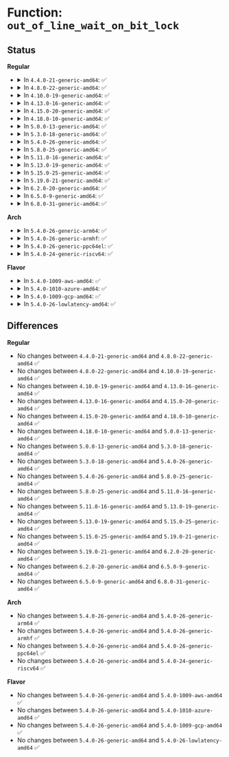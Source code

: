 # Function: <code>out_of_line_wait_on_bit_lock</code>

## Status
<b>Regular</b>
<ul>
<li>
<details>
<summary>In <code>4.4.0-21-generic-amd64</code>: ✅</summary>

```c
int out_of_line_wait_on_bit_lock(void * word, int bit, wait_bit_action_f * action, unsigned int mode)
```

```json
{
  "name": "out_of_line_wait_on_bit_lock",
  "collision_type": "Unique Global",
  "inline_type": "No",
  "funcs": [
    {
      "addr": 18446744071587367408,
      "name": "out_of_line_wait_on_bit_lock",
      "external": true,
      "loc": "kernel/sched/wait.c:445",
      "file": "kernel/sched/wait.c",
      "inline": "seen, unknown",
      "caller_inline": [],
      "caller_func": [
        "fs/buffer.c:block_invalidatepage",
        "fs/buffer.c:__bread_gfp",
        "fs/buffer.c:block_read_full_page",
        "fs/buffer.c:nobh_write_begin"
      ]
    }
  ],
  "symbols": [
    {
      "addr": 18446744071587367408,
      "name": "out_of_line_wait_on_bit_lock",
      "section": ".text",
      "bind": "STB_GLOBAL",
      "size": 163
    }
  ]
}
```
</details>
</li>
<li>
<details>
<summary>In <code>4.8.0-22-generic-amd64</code>: ✅</summary>

```c
int out_of_line_wait_on_bit_lock(void * word, int bit, wait_bit_action_f * action, unsigned int mode)
```

```json
{
  "name": "out_of_line_wait_on_bit_lock",
  "collision_type": "Unique Global",
  "inline_type": "No",
  "funcs": [
    {
      "addr": 18446744071587868224,
      "name": "out_of_line_wait_on_bit_lock",
      "external": true,
      "loc": "kernel/sched/wait.c:445",
      "file": "kernel/sched/wait.c",
      "inline": "seen, unknown",
      "caller_inline": [],
      "caller_func": [
        "fs/buffer.c:nobh_write_begin",
        "fs/buffer.c:block_read_full_page",
        "fs/buffer.c:__block_write_full_page",
        "fs/buffer.c:block_invalidatepage",
        "fs/buffer.c:__bread_gfp"
      ]
    }
  ],
  "symbols": [
    {
      "addr": 18446744071587868224,
      "name": "out_of_line_wait_on_bit_lock",
      "section": ".text",
      "bind": "STB_GLOBAL",
      "size": 163
    }
  ]
}
```
</details>
</li>
<li>
<details>
<summary>In <code>4.10.0-19-generic-amd64</code>: ✅</summary>

```c
int out_of_line_wait_on_bit_lock(void * word, int bit, wait_bit_action_f * action, unsigned int mode)
```

```json
{
  "name": "out_of_line_wait_on_bit_lock",
  "collision_type": "Unique Global",
  "inline_type": "No",
  "funcs": [
    {
      "addr": 18446744071588082800,
      "name": "out_of_line_wait_on_bit_lock",
      "external": true,
      "loc": "kernel/sched/wait.c:442",
      "file": "kernel/sched/wait.c",
      "inline": "seen, unknown",
      "caller_inline": [],
      "caller_func": [
        "fs/buffer.c:nobh_write_begin",
        "fs/buffer.c:block_read_full_page",
        "fs/buffer.c:__block_write_full_page",
        "fs/buffer.c:block_invalidatepage",
        "fs/buffer.c:__bread_gfp"
      ]
    }
  ],
  "symbols": [
    {
      "addr": 18446744071588082800,
      "name": "out_of_line_wait_on_bit_lock",
      "section": ".text",
      "bind": "STB_GLOBAL",
      "size": 163
    }
  ]
}
```
</details>
</li>
<li>
<details>
<summary>In <code>4.13.0-16-generic-amd64</code>: ✅</summary>

```c
int out_of_line_wait_on_bit_lock(void * word, int bit, wait_bit_action_f * action, unsigned int mode)
```

```json
{
  "name": "out_of_line_wait_on_bit_lock",
  "collision_type": "Unique Global",
  "inline_type": "No",
  "funcs": [
    {
      "addr": 18446744071588309600,
      "name": "out_of_line_wait_on_bit_lock",
      "external": true,
      "loc": "kernel/sched/wait_bit.c:110",
      "file": "kernel/sched/wait_bit.c",
      "inline": "seen, unknown",
      "caller_inline": [],
      "caller_func": [
        "fs/buffer.c:nobh_write_begin",
        "fs/buffer.c:block_read_full_page",
        "fs/buffer.c:__block_write_full_page",
        "fs/buffer.c:__block_write_full_page",
        "fs/buffer.c:block_invalidatepage",
        "fs/buffer.c:__bread_gfp"
      ]
    }
  ],
  "symbols": [
    {
      "addr": 18446744071588309600,
      "name": "out_of_line_wait_on_bit_lock",
      "section": ".text",
      "bind": "STB_GLOBAL",
      "size": 166
    }
  ]
}
```
</details>
</li>
<li>
<details>
<summary>In <code>4.15.0-20-generic-amd64</code>: ✅</summary>

```c
int out_of_line_wait_on_bit_lock(void * word, int bit, wait_bit_action_f * action, unsigned int mode)
```

```json
{
  "name": "out_of_line_wait_on_bit_lock",
  "collision_type": "Unique Global",
  "inline_type": "No",
  "funcs": [
    {
      "addr": 18446744071588874960,
      "name": "out_of_line_wait_on_bit_lock",
      "external": true,
      "loc": "kernel/sched/wait_bit.c:110",
      "file": "kernel/sched/wait_bit.c",
      "inline": "seen, unknown",
      "caller_inline": [],
      "caller_func": [
        "fs/buffer.c:nobh_write_begin",
        "fs/buffer.c:block_read_full_page",
        "fs/buffer.c:__block_write_full_page",
        "fs/buffer.c:__block_write_full_page",
        "fs/buffer.c:block_invalidatepage",
        "fs/buffer.c:__bread_gfp"
      ]
    }
  ],
  "symbols": [
    {
      "addr": 18446744071588874960,
      "name": "out_of_line_wait_on_bit_lock",
      "section": ".text",
      "bind": "STB_GLOBAL",
      "size": 166
    }
  ]
}
```
</details>
</li>
<li>
<details>
<summary>In <code>4.18.0-10-generic-amd64</code>: ✅</summary>

```c
int out_of_line_wait_on_bit_lock(void * word, int bit, wait_bit_action_f * action, unsigned int mode)
```

```json
{
  "name": "out_of_line_wait_on_bit_lock",
  "collision_type": "Unique Global",
  "inline_type": "No",
  "funcs": [
    {
      "addr": 18446744071589253776,
      "name": "out_of_line_wait_on_bit_lock",
      "external": true,
      "loc": "kernel/sched/wait_bit.c:110",
      "file": "kernel/sched/wait_bit.c",
      "inline": "seen, unknown",
      "caller_inline": [],
      "caller_func": [
        "fs/buffer.c:nobh_write_begin",
        "fs/buffer.c:block_read_full_page",
        "fs/buffer.c:__block_write_full_page",
        "fs/buffer.c:__block_write_full_page",
        "fs/buffer.c:block_invalidatepage",
        "fs/buffer.c:__bread_gfp"
      ]
    }
  ],
  "symbols": [
    {
      "addr": 18446744071589253776,
      "name": "out_of_line_wait_on_bit_lock",
      "section": ".text",
      "bind": "STB_GLOBAL",
      "size": 166
    }
  ]
}
```
</details>
</li>
<li>
<details>
<summary>In <code>5.0.0-13-generic-amd64</code>: ✅</summary>

```c
int out_of_line_wait_on_bit_lock(void * word, int bit, wait_bit_action_f * action, unsigned int mode)
```

```json
{
  "name": "out_of_line_wait_on_bit_lock",
  "collision_type": "Unique Global",
  "inline_type": "No",
  "funcs": [
    {
      "addr": 18446744071589496000,
      "name": "out_of_line_wait_on_bit_lock",
      "external": true,
      "loc": "kernel/sched/wait_bit.c:110",
      "file": "kernel/sched/wait_bit.c",
      "inline": "seen, unknown",
      "caller_inline": [],
      "caller_func": [
        "fs/buffer.c:nobh_write_begin",
        "fs/buffer.c:block_read_full_page",
        "fs/buffer.c:__block_write_full_page",
        "fs/buffer.c:__block_write_full_page",
        "fs/buffer.c:block_invalidatepage",
        "fs/buffer.c:__bread_gfp"
      ]
    }
  ],
  "symbols": [
    {
      "addr": 18446744071589496000,
      "name": "out_of_line_wait_on_bit_lock",
      "section": ".text",
      "bind": "STB_GLOBAL",
      "size": 166
    }
  ]
}
```
</details>
</li>
<li>
<details>
<summary>In <code>5.3.0-18-generic-amd64</code>: ✅</summary>

```c
int out_of_line_wait_on_bit_lock(void * word, int bit, wait_bit_action_f * action, unsigned int mode)
```

```json
{
  "name": "out_of_line_wait_on_bit_lock",
  "collision_type": "Unique Global",
  "inline_type": "No",
  "funcs": [
    {
      "addr": 18446744071589956784,
      "name": "out_of_line_wait_on_bit_lock",
      "external": true,
      "loc": "kernel/sched/wait_bit.c:111",
      "file": "kernel/sched/wait_bit.c",
      "inline": "seen, unknown",
      "caller_inline": [],
      "caller_func": [
        "fs/buffer.c:nobh_write_begin",
        "fs/buffer.c:block_read_full_page",
        "fs/buffer.c:__block_write_full_page",
        "fs/buffer.c:__block_write_full_page",
        "fs/buffer.c:block_invalidatepage",
        "fs/buffer.c:__bread_gfp"
      ]
    }
  ],
  "symbols": [
    {
      "addr": 18446744071589956784,
      "name": "out_of_line_wait_on_bit_lock",
      "section": ".text",
      "bind": "STB_GLOBAL",
      "size": 163
    }
  ]
}
```
</details>
</li>
<li>
<details>
<summary>In <code>5.4.0-26-generic-amd64</code>: ✅</summary>

```c
int out_of_line_wait_on_bit_lock(void * word, int bit, wait_bit_action_f * action, unsigned int mode)
```

```json
{
  "name": "out_of_line_wait_on_bit_lock",
  "collision_type": "Unique Global",
  "inline_type": "No",
  "funcs": [
    {
      "addr": 18446744071590184448,
      "name": "out_of_line_wait_on_bit_lock",
      "external": true,
      "loc": "kernel/sched/wait_bit.c:111",
      "file": "kernel/sched/wait_bit.c",
      "inline": "seen, unknown",
      "caller_inline": [],
      "caller_func": [
        "fs/buffer.c:nobh_write_begin",
        "fs/buffer.c:block_read_full_page",
        "fs/buffer.c:__block_write_full_page",
        "fs/buffer.c:__block_write_full_page",
        "fs/buffer.c:block_invalidatepage",
        "fs/buffer.c:__bread_gfp"
      ]
    }
  ],
  "symbols": [
    {
      "addr": 18446744071590184448,
      "name": "out_of_line_wait_on_bit_lock",
      "section": ".text",
      "bind": "STB_GLOBAL",
      "size": 163
    }
  ]
}
```
</details>
</li>
<li>
<details>
<summary>In <code>5.8.0-25-generic-amd64</code>: ✅</summary>

```c
int out_of_line_wait_on_bit_lock(void * word, int bit, wait_bit_action_f * action, unsigned int mode)
```

```json
{
  "name": "out_of_line_wait_on_bit_lock",
  "collision_type": "Unique Global",
  "inline_type": "No",
  "funcs": [
    {
      "addr": 18446744071591202688,
      "name": "out_of_line_wait_on_bit_lock",
      "external": true,
      "loc": "kernel/sched/wait_bit.c:111",
      "file": "kernel/sched/wait_bit.c",
      "inline": "seen, unknown",
      "caller_inline": [],
      "caller_func": [
        "fs/buffer.c:__sync_dirty_buffer",
        "fs/buffer.c:nobh_write_begin",
        "fs/buffer.c:block_read_full_page",
        "fs/buffer.c:__block_write_full_page",
        "fs/buffer.c:__block_write_full_page",
        "fs/buffer.c:block_invalidatepage",
        "fs/buffer.c:__bread_gfp"
      ]
    }
  ],
  "symbols": [
    {
      "addr": 18446744071591202688,
      "name": "out_of_line_wait_on_bit_lock",
      "section": ".text",
      "bind": "STB_GLOBAL",
      "size": 163
    }
  ]
}
```
</details>
</li>
<li>
<details>
<summary>In <code>5.11.0-16-generic-amd64</code>: ✅</summary>

```c
int out_of_line_wait_on_bit_lock(void * word, int bit, wait_bit_action_f * action, unsigned int mode)
```

```json
{
  "name": "out_of_line_wait_on_bit_lock",
  "collision_type": "Unique Global",
  "inline_type": "No",
  "funcs": [
    {
      "addr": 18446744071591697776,
      "name": "out_of_line_wait_on_bit_lock",
      "external": true,
      "loc": "kernel/sched/wait_bit.c:111",
      "file": "kernel/sched/wait_bit.c",
      "inline": "seen, unknown",
      "caller_inline": [],
      "caller_func": [
        "fs/buffer.c:__sync_dirty_buffer",
        "fs/buffer.c:nobh_write_begin",
        "fs/buffer.c:block_read_full_page",
        "fs/buffer.c:__block_write_full_page",
        "fs/buffer.c:__block_write_full_page",
        "fs/buffer.c:block_invalidatepage",
        "fs/buffer.c:__bread_gfp"
      ]
    }
  ],
  "symbols": [
    {
      "addr": 18446744071591697776,
      "name": "out_of_line_wait_on_bit_lock",
      "section": ".text",
      "bind": "STB_GLOBAL",
      "size": 163
    }
  ]
}
```
</details>
</li>
<li>
<details>
<summary>In <code>5.13.0-19-generic-amd64</code>: ✅</summary>

```c
int out_of_line_wait_on_bit_lock(void * word, int bit, wait_bit_action_f * action, unsigned int mode)
```

```json
{
  "name": "out_of_line_wait_on_bit_lock",
  "collision_type": "Unique Global",
  "inline_type": "No",
  "funcs": [
    {
      "addr": 18446744071591640288,
      "name": "out_of_line_wait_on_bit_lock",
      "external": true,
      "loc": "kernel/sched/wait_bit.c:111",
      "file": "kernel/sched/wait_bit.c",
      "inline": "seen, unknown",
      "caller_inline": [],
      "caller_func": [
        "fs/buffer.c:__sync_dirty_buffer",
        "fs/buffer.c:nobh_write_begin",
        "fs/buffer.c:block_read_full_page",
        "fs/buffer.c:__block_write_full_page",
        "fs/buffer.c:__block_write_full_page",
        "fs/buffer.c:block_invalidatepage",
        "fs/buffer.c:__bread_gfp"
      ]
    }
  ],
  "symbols": [
    {
      "addr": 18446744071591640288,
      "name": "out_of_line_wait_on_bit_lock",
      "section": ".text",
      "bind": "STB_GLOBAL",
      "size": 163
    }
  ]
}
```
</details>
</li>
<li>
<details>
<summary>In <code>5.15.0-25-generic-amd64</code>: ✅</summary>

```c
int out_of_line_wait_on_bit_lock(void * word, int bit, wait_bit_action_f * action, unsigned int mode)
```

```json
{
  "name": "out_of_line_wait_on_bit_lock",
  "collision_type": "Unique Global",
  "inline_type": "No",
  "funcs": [
    {
      "addr": 18446744071592814240,
      "name": "out_of_line_wait_on_bit_lock",
      "external": true,
      "loc": "kernel/sched/wait_bit.c:111",
      "file": "kernel/sched/wait_bit.c",
      "inline": "seen, unknown",
      "caller_inline": [],
      "caller_func": [
        "fs/buffer.c:__sync_dirty_buffer",
        "fs/buffer.c:nobh_write_begin",
        "fs/buffer.c:block_read_full_page",
        "fs/buffer.c:__block_write_full_page",
        "fs/buffer.c:__block_write_full_page",
        "fs/buffer.c:block_invalidatepage",
        "fs/buffer.c:__bread_gfp",
        "drivers/md/dm-zone.c:dm_zone_map_bio"
      ]
    }
  ],
  "symbols": [
    {
      "addr": 18446744071592814240,
      "name": "out_of_line_wait_on_bit_lock",
      "section": ".text",
      "bind": "STB_GLOBAL",
      "size": 163
    }
  ]
}
```
</details>
</li>
<li>
<details>
<summary>In <code>5.19.0-21-generic-amd64</code>: ✅</summary>

```c
int out_of_line_wait_on_bit_lock(void * word, int bit, wait_bit_action_f * action, unsigned int mode)
```

```json
{
  "name": "out_of_line_wait_on_bit_lock",
  "collision_type": "Unique Global",
  "inline_type": "No",
  "funcs": [
    {
      "addr": 18446744071594715968,
      "name": "out_of_line_wait_on_bit_lock",
      "external": true,
      "loc": "kernel/sched/wait_bit.c:111",
      "file": "kernel/sched/build_utility.c",
      "inline": "seen, unknown",
      "caller_inline": [],
      "caller_func": [
        "fs/buffer.c:bh_uptodate_or_lock",
        "fs/buffer.c:__sync_dirty_buffer",
        "fs/buffer.c:nobh_write_begin",
        "fs/buffer.c:block_read_full_folio",
        "fs/buffer.c:__block_write_full_page",
        "fs/buffer.c:__block_write_full_page",
        "fs/buffer.c:block_invalidate_folio",
        "fs/buffer.c:__bread_gfp",
        "drivers/md/dm-zone.c:dm_zone_map_bio"
      ]
    }
  ],
  "symbols": [
    {
      "addr": 18446744071594715968,
      "name": "out_of_line_wait_on_bit_lock",
      "section": ".text",
      "bind": "STB_GLOBAL",
      "size": 174
    }
  ]
}
```
</details>
</li>
<li>
<details>
<summary>In <code>6.2.0-20-generic-amd64</code>: ✅</summary>

```c
int out_of_line_wait_on_bit_lock(void * word, int bit, wait_bit_action_f * action, unsigned int mode)
```

```json
{
  "name": "out_of_line_wait_on_bit_lock",
  "collision_type": "Unique Global",
  "inline_type": "No",
  "funcs": [
    {
      "addr": 18446744071596463264,
      "name": "out_of_line_wait_on_bit_lock",
      "external": true,
      "loc": "kernel/sched/wait_bit.c:111",
      "file": "kernel/sched/build_utility.c",
      "inline": "seen, unknown",
      "caller_inline": [],
      "caller_func": [
        "fs/buffer.c:__bh_read_batch",
        "fs/buffer.c:bh_uptodate_or_lock",
        "fs/buffer.c:__sync_dirty_buffer",
        "fs/buffer.c:block_read_full_folio",
        "fs/buffer.c:__block_write_full_page",
        "fs/buffer.c:__block_write_full_page",
        "fs/buffer.c:block_invalidate_folio",
        "fs/buffer.c:__bread_gfp",
        "drivers/md/dm-zone.c:dm_zone_map_bio"
      ]
    }
  ],
  "symbols": [
    {
      "addr": 18446744071596463264,
      "name": "out_of_line_wait_on_bit_lock",
      "section": ".text",
      "bind": "STB_GLOBAL",
      "size": 174
    }
  ]
}
```
</details>
</li>
<li>
<details>
<summary>In <code>6.5.0-9-generic-amd64</code>: ✅</summary>

```c
int out_of_line_wait_on_bit_lock(void * word, int bit, wait_bit_action_f * action, unsigned int mode)
```

```json
{
  "name": "out_of_line_wait_on_bit_lock",
  "collision_type": "Unique Global",
  "inline_type": "No",
  "funcs": [
    {
      "addr": 18446744071597005088,
      "name": "out_of_line_wait_on_bit_lock",
      "external": true,
      "loc": "kernel/sched/wait_bit.c:111",
      "file": "kernel/sched/build_utility.c",
      "inline": "seen, unknown",
      "caller_inline": [],
      "caller_func": [
        "fs/buffer.c:__bh_read_batch",
        "fs/buffer.c:bh_uptodate_or_lock",
        "fs/buffer.c:__sync_dirty_buffer",
        "fs/buffer.c:block_read_full_folio",
        "fs/buffer.c:__block_write_full_folio",
        "fs/buffer.c:__block_write_full_folio",
        "fs/buffer.c:block_invalidate_folio",
        "fs/buffer.c:__bread_gfp",
        "drivers/md/dm-zone.c:dm_zone_map_bio"
      ]
    }
  ],
  "symbols": [
    {
      "addr": 18446744071597005088,
      "name": "out_of_line_wait_on_bit_lock",
      "section": ".text",
      "bind": "STB_GLOBAL",
      "size": 174
    }
  ]
}
```
</details>
</li>
<li>
<details>
<summary>In <code>6.8.0-31-generic-amd64</code>: ✅</summary>

```c
int out_of_line_wait_on_bit_lock(void * word, int bit, wait_bit_action_f * action, unsigned int mode)
```

```json
{
  "name": "out_of_line_wait_on_bit_lock",
  "collision_type": "Unique Global",
  "inline_type": "No",
  "funcs": [
    {
      "addr": 18446744071597934432,
      "name": "out_of_line_wait_on_bit_lock",
      "external": true,
      "loc": "kernel/sched/wait_bit.c:111",
      "file": "kernel/sched/build_utility.c",
      "inline": "seen, unknown",
      "caller_inline": [],
      "caller_func": [
        "fs/buffer.c:__bh_read_batch",
        "fs/buffer.c:bh_uptodate_or_lock",
        "fs/buffer.c:__sync_dirty_buffer",
        "fs/buffer.c:block_read_full_folio",
        "fs/buffer.c:__block_write_full_folio",
        "fs/buffer.c:__block_write_full_folio",
        "fs/buffer.c:block_invalidate_folio",
        "fs/buffer.c:__bread_gfp",
        "drivers/md/dm-zone.c:dm_zone_map_bio"
      ]
    }
  ],
  "symbols": [
    {
      "addr": 18446744071597934432,
      "name": "out_of_line_wait_on_bit_lock",
      "section": ".text",
      "bind": "STB_GLOBAL",
      "size": 174
    }
  ]
}
```
</details>
</li>
</ul>
<b>Arch</b>
<ul>
<li>
<details>
<summary>In <code>5.4.0-26-generic-arm64</code>: ✅</summary>

```c
int out_of_line_wait_on_bit_lock(void * word, int bit, wait_bit_action_f * action, unsigned int mode)
```

```json
{
  "name": "out_of_line_wait_on_bit_lock",
  "collision_type": "Unique Global",
  "inline_type": "No",
  "funcs": [
    {
      "addr": 18446603336503928048,
      "name": "out_of_line_wait_on_bit_lock",
      "external": true,
      "loc": "kernel/sched/wait_bit.c:111",
      "file": "kernel/sched/wait_bit.c",
      "inline": "seen, unknown",
      "caller_inline": [],
      "caller_func": [
        "fs/buffer.c:nobh_write_begin",
        "fs/buffer.c:block_read_full_page",
        "fs/buffer.c:__block_write_full_page",
        "fs/buffer.c:__block_write_full_page",
        "fs/buffer.c:block_invalidatepage",
        "fs/buffer.c:__bread_gfp"
      ]
    }
  ],
  "symbols": [
    {
      "addr": 18446603336503928048,
      "name": "out_of_line_wait_on_bit_lock",
      "section": ".text",
      "bind": "STB_GLOBAL",
      "size": 204
    }
  ]
}
```
</details>
</li>
<li>
<details>
<summary>In <code>5.4.0-26-generic-armhf</code>: ✅</summary>

```c
int out_of_line_wait_on_bit_lock(void * word, int bit, wait_bit_action_f * action, unsigned int mode)
```

```json
{
  "name": "out_of_line_wait_on_bit_lock",
  "collision_type": "Unique Global",
  "inline_type": "No",
  "funcs": [
    {
      "addr": 3236537728,
      "name": "out_of_line_wait_on_bit_lock",
      "external": true,
      "loc": "kernel/sched/wait_bit.c:111",
      "file": "kernel/sched/wait_bit.c",
      "inline": "seen, unknown",
      "caller_inline": [],
      "caller_func": [
        "fs/buffer.c:nobh_write_begin",
        "fs/buffer.c:block_read_full_page",
        "fs/buffer.c:__block_write_full_page",
        "fs/buffer.c:__block_write_full_page",
        "fs/buffer.c:block_invalidatepage",
        "fs/buffer.c:__bread_gfp"
      ]
    }
  ],
  "symbols": [
    {
      "addr": 3236537728,
      "name": "out_of_line_wait_on_bit_lock",
      "section": ".text",
      "bind": "STB_GLOBAL",
      "size": 188
    }
  ]
}
```
</details>
</li>
<li>
<details>
<summary>In <code>5.4.0-26-generic-ppc64el</code>: ✅</summary>

```c
int out_of_line_wait_on_bit_lock(void * word, int bit, wait_bit_action_f * action, unsigned int mode)
```

```json
{
  "name": "out_of_line_wait_on_bit_lock",
  "collision_type": "Unique Global",
  "inline_type": "No",
  "funcs": [
    {
      "addr": 13835058055297776176,
      "name": "out_of_line_wait_on_bit_lock",
      "external": true,
      "loc": "kernel/sched/wait_bit.c:111",
      "file": "kernel/sched/wait_bit.c",
      "inline": "seen, unknown",
      "caller_inline": [],
      "caller_func": [
        "fs/buffer.c:__sync_dirty_buffer",
        "fs/buffer.c:nobh_write_begin",
        "fs/buffer.c:block_read_full_page",
        "fs/buffer.c:__block_write_full_page",
        "fs/buffer.c:__block_write_full_page",
        "fs/buffer.c:block_invalidatepage",
        "fs/buffer.c:__bread_gfp"
      ]
    }
  ],
  "symbols": [
    {
      "addr": 13835058055297776176,
      "name": "out_of_line_wait_on_bit_lock",
      "section": ".text",
      "bind": "STB_GLOBAL",
      "size": 204
    }
  ]
}
```
</details>
</li>
<li>
<details>
<summary>In <code>5.4.0-24-generic-riscv64</code>: ✅</summary>

```c
int out_of_line_wait_on_bit_lock(void * word, int bit, wait_bit_action_f * action, unsigned int mode)
```

```json
{
  "name": "out_of_line_wait_on_bit_lock",
  "collision_type": "Unique Global",
  "inline_type": "No",
  "funcs": [
    {
      "addr": 18446743936279796396,
      "name": "out_of_line_wait_on_bit_lock",
      "external": true,
      "loc": "kernel/sched/wait_bit.c:111",
      "file": "kernel/sched/wait_bit.c",
      "inline": "seen, unknown",
      "caller_inline": [],
      "caller_func": [
        "fs/buffer.c:nobh_write_begin",
        "fs/buffer.c:block_read_full_page",
        "fs/buffer.c:__block_write_full_page",
        "fs/buffer.c:__block_write_full_page",
        "fs/buffer.c:block_invalidatepage",
        "fs/buffer.c:__bread_gfp"
      ]
    }
  ],
  "symbols": [
    {
      "addr": 18446743936279796396,
      "name": "out_of_line_wait_on_bit_lock",
      "section": ".text",
      "bind": "STB_GLOBAL",
      "size": 152
    }
  ]
}
```
</details>
</li>
</ul>
<b>Flavor</b>
<ul>
<li>
<details>
<summary>In <code>5.4.0-1009-aws-amd64</code>: ✅</summary>

```c
int out_of_line_wait_on_bit_lock(void * word, int bit, wait_bit_action_f * action, unsigned int mode)
```

```json
{
  "name": "out_of_line_wait_on_bit_lock",
  "collision_type": "Unique Global",
  "inline_type": "No",
  "funcs": [
    {
      "addr": 18446744071589786736,
      "name": "out_of_line_wait_on_bit_lock",
      "external": true,
      "loc": "kernel/sched/wait_bit.c:111",
      "file": "kernel/sched/wait_bit.c",
      "inline": "seen, unknown",
      "caller_inline": [],
      "caller_func": [
        "fs/buffer.c:nobh_write_begin",
        "fs/buffer.c:block_read_full_page",
        "fs/buffer.c:__block_write_full_page",
        "fs/buffer.c:__block_write_full_page",
        "fs/buffer.c:block_invalidatepage",
        "fs/buffer.c:__bread_gfp"
      ]
    }
  ],
  "symbols": [
    {
      "addr": 18446744071589786736,
      "name": "out_of_line_wait_on_bit_lock",
      "section": ".text",
      "bind": "STB_GLOBAL",
      "size": 163
    }
  ]
}
```
</details>
</li>
<li>
<details>
<summary>In <code>5.4.0-1010-azure-amd64</code>: ✅</summary>

```c
int out_of_line_wait_on_bit_lock(void * word, int bit, wait_bit_action_f * action, unsigned int mode)
```

```json
{
  "name": "out_of_line_wait_on_bit_lock",
  "collision_type": "Unique Global",
  "inline_type": "No",
  "funcs": [
    {
      "addr": 18446744071589509280,
      "name": "out_of_line_wait_on_bit_lock",
      "external": true,
      "loc": "kernel/sched/wait_bit.c:111",
      "file": "kernel/sched/wait_bit.c",
      "inline": "seen, unknown",
      "caller_inline": [],
      "caller_func": [
        "fs/buffer.c:nobh_write_begin",
        "fs/buffer.c:block_read_full_page",
        "fs/buffer.c:__block_write_full_page",
        "fs/buffer.c:__block_write_full_page",
        "fs/buffer.c:block_invalidatepage",
        "fs/buffer.c:__bread_gfp"
      ]
    }
  ],
  "symbols": [
    {
      "addr": 18446744071589509280,
      "name": "out_of_line_wait_on_bit_lock",
      "section": ".text",
      "bind": "STB_GLOBAL",
      "size": 163
    }
  ]
}
```
</details>
</li>
<li>
<details>
<summary>In <code>5.4.0-1009-gcp-amd64</code>: ✅</summary>

```c
int out_of_line_wait_on_bit_lock(void * word, int bit, wait_bit_action_f * action, unsigned int mode)
```

```json
{
  "name": "out_of_line_wait_on_bit_lock",
  "collision_type": "Unique Global",
  "inline_type": "No",
  "funcs": [
    {
      "addr": 18446744071590230144,
      "name": "out_of_line_wait_on_bit_lock",
      "external": true,
      "loc": "kernel/sched/wait_bit.c:111",
      "file": "kernel/sched/wait_bit.c",
      "inline": "seen, unknown",
      "caller_inline": [],
      "caller_func": [
        "fs/buffer.c:nobh_write_begin",
        "fs/buffer.c:block_read_full_page",
        "fs/buffer.c:__block_write_full_page",
        "fs/buffer.c:__block_write_full_page",
        "fs/buffer.c:block_invalidatepage",
        "fs/buffer.c:__bread_gfp"
      ]
    }
  ],
  "symbols": [
    {
      "addr": 18446744071590230144,
      "name": "out_of_line_wait_on_bit_lock",
      "section": ".text",
      "bind": "STB_GLOBAL",
      "size": 163
    }
  ]
}
```
</details>
</li>
<li>
<details>
<summary>In <code>5.4.0-26-lowlatency-amd64</code>: ✅</summary>

```c
int out_of_line_wait_on_bit_lock(void * word, int bit, wait_bit_action_f * action, unsigned int mode)
```

```json
{
  "name": "out_of_line_wait_on_bit_lock",
  "collision_type": "Unique Global",
  "inline_type": "No",
  "funcs": [
    {
      "addr": 18446744071590280736,
      "name": "out_of_line_wait_on_bit_lock",
      "external": true,
      "loc": "kernel/sched/wait_bit.c:111",
      "file": "kernel/sched/wait_bit.c",
      "inline": "seen, unknown",
      "caller_inline": [],
      "caller_func": [
        "fs/buffer.c:nobh_write_begin",
        "fs/buffer.c:block_read_full_page",
        "fs/buffer.c:__block_write_full_page",
        "fs/buffer.c:__block_write_full_page",
        "fs/buffer.c:block_invalidatepage",
        "fs/buffer.c:__bread_gfp"
      ]
    }
  ],
  "symbols": [
    {
      "addr": 18446744071590280736,
      "name": "out_of_line_wait_on_bit_lock",
      "section": ".text",
      "bind": "STB_GLOBAL",
      "size": 163
    }
  ]
}
```
</details>
</li>
</ul>

## Differences
<b>Regular</b>
<ul>
<li>
No changes between <code>4.4.0-21-generic-amd64</code> and <code>4.8.0-22-generic-amd64</code> ✅
</li>
<li>
No changes between <code>4.8.0-22-generic-amd64</code> and <code>4.10.0-19-generic-amd64</code> ✅
</li>
<li>
No changes between <code>4.10.0-19-generic-amd64</code> and <code>4.13.0-16-generic-amd64</code> ✅
</li>
<li>
No changes between <code>4.13.0-16-generic-amd64</code> and <code>4.15.0-20-generic-amd64</code> ✅
</li>
<li>
No changes between <code>4.15.0-20-generic-amd64</code> and <code>4.18.0-10-generic-amd64</code> ✅
</li>
<li>
No changes between <code>4.18.0-10-generic-amd64</code> and <code>5.0.0-13-generic-amd64</code> ✅
</li>
<li>
No changes between <code>5.0.0-13-generic-amd64</code> and <code>5.3.0-18-generic-amd64</code> ✅
</li>
<li>
No changes between <code>5.3.0-18-generic-amd64</code> and <code>5.4.0-26-generic-amd64</code> ✅
</li>
<li>
No changes between <code>5.4.0-26-generic-amd64</code> and <code>5.8.0-25-generic-amd64</code> ✅
</li>
<li>
No changes between <code>5.8.0-25-generic-amd64</code> and <code>5.11.0-16-generic-amd64</code> ✅
</li>
<li>
No changes between <code>5.11.0-16-generic-amd64</code> and <code>5.13.0-19-generic-amd64</code> ✅
</li>
<li>
No changes between <code>5.13.0-19-generic-amd64</code> and <code>5.15.0-25-generic-amd64</code> ✅
</li>
<li>
No changes between <code>5.15.0-25-generic-amd64</code> and <code>5.19.0-21-generic-amd64</code> ✅
</li>
<li>
No changes between <code>5.19.0-21-generic-amd64</code> and <code>6.2.0-20-generic-amd64</code> ✅
</li>
<li>
No changes between <code>6.2.0-20-generic-amd64</code> and <code>6.5.0-9-generic-amd64</code> ✅
</li>
<li>
No changes between <code>6.5.0-9-generic-amd64</code> and <code>6.8.0-31-generic-amd64</code> ✅
</li>
</ul>
<b>Arch</b>
<ul>
<li>
No changes between <code>5.4.0-26-generic-amd64</code> and <code>5.4.0-26-generic-arm64</code> ✅
</li>
<li>
No changes between <code>5.4.0-26-generic-amd64</code> and <code>5.4.0-26-generic-armhf</code> ✅
</li>
<li>
No changes between <code>5.4.0-26-generic-amd64</code> and <code>5.4.0-26-generic-ppc64el</code> ✅
</li>
<li>
No changes between <code>5.4.0-26-generic-amd64</code> and <code>5.4.0-24-generic-riscv64</code> ✅
</li>
</ul>
<b>Flavor</b>
<ul>
<li>
No changes between <code>5.4.0-26-generic-amd64</code> and <code>5.4.0-1009-aws-amd64</code> ✅
</li>
<li>
No changes between <code>5.4.0-26-generic-amd64</code> and <code>5.4.0-1010-azure-amd64</code> ✅
</li>
<li>
No changes between <code>5.4.0-26-generic-amd64</code> and <code>5.4.0-1009-gcp-amd64</code> ✅
</li>
<li>
No changes between <code>5.4.0-26-generic-amd64</code> and <code>5.4.0-26-lowlatency-amd64</code> ✅
</li>
</ul>
